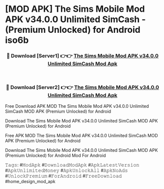 # [MOD APK] The Sims Mobile Mod APK v34.0.0 Unlimited SimCash - (Premium Unlocked) for Android iso6b



<div align="center">
<h3>🔴 Download [Server1] 👉👉 <a href="https://momento.my/?title=The_Sims_Mobile_Mod_APK_v34.0.0_Unlimited_SimCash">The Sims Mobile Mod APK v34.0.0 Unlimited SimCash Mod Apk</a></h3><br>

<h3>🔴 Download [Server2] 👉👉 <a href="https://momento.my/?title=The_Sims_Mobile_Mod_APK_v34.0.0_Unlimited_SimCash">The Sims Mobile Mod APK v34.0.0 Unlimited SimCash Mod Apk</a></h3>
</div>



Free Download APK MOD The Sims Mobile Mod APK v34.0.0 Unlimited SimCash MOD APK (Premium Unlocked) for Android

Download The Sims Mobile Mod APK v34.0.0 Unlimited SimCash MOD APK (Premium Unlocked) for Android

Free APK MOD The Sims Mobile Mod APK v34.0.0 Unlimited SimCash MOD APK (Premium Unlocked) for Android

Download The Sims Mobile Mod APK v34.0.0 Unlimited SimCash MOD APK (Premium Unlocked) for Android Mod For Android

𝚃𝚊𝚐𝚜: #𝙼𝚘𝚍𝙰𝚙𝚔 #𝙳𝚘𝚠𝚗𝚕𝚘𝚊𝚍𝙼𝚘𝚍𝙰𝚙𝚔 #𝙰𝚙𝚔𝙻𝚊𝚝𝚎𝚜𝚝𝚅𝚎𝚛𝚜𝚒𝚘𝚗 #𝙰𝚙𝚔𝚄𝚗𝚕𝚒𝚖𝚒𝚝𝚎𝚍𝙼𝚘𝚗𝚎𝚢 #𝙰𝚙𝚔𝚄𝚗𝚕𝚘𝚌𝚔𝙰𝚕𝚕 #𝙰𝚙𝚔𝙽𝚘𝙰𝚍𝚜 #𝚄𝚗𝚕𝚘𝚌𝚔𝙿𝚛𝚎𝚖𝚒𝚞𝚖 #𝙵𝚘𝚛𝙰𝚗𝚍𝚛𝚘𝚒𝚍 #𝙵𝚛𝚎𝚎𝙳𝚘𝚠𝚗𝚕𝚘𝚊𝚍 #home_design_mod_apk
